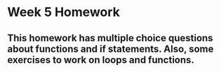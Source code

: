 # Week 5 Homework

## This homework has multiple choice questions about functions and if statements. Also, some exercises to work on loops and functions.
